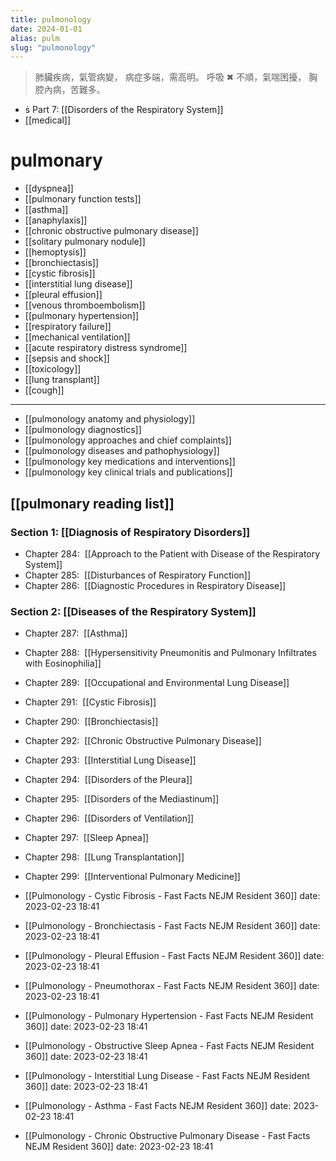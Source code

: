 ```yaml
---
title: pulmonology
date: 2024-01-01
alias: pulm
slug: "pulmonology"
---
```


> 肺臟疾病，氣管病變，
> 病症多端，需高明。
> 呼吸 ✖ 不順，氣喘困擾，
> 胸腔內病，苦難多。

-  Part 7: [[Disorders of the Respiratory System]]
- [[medical]]

# pulmonary

- [[dyspnea]]
- [[pulmonary function tests]]
- [[asthma]]
- [[anaphylaxis]]
- [[chronic obstructive pulmonary disease]]
- [[solitary pulmonary nodule]]
- [[hemoptysis]]
- [[bronchiectasis]]
- [[cystic fibrosis]]
- [[interstitial lung disease]]
- [[pleural effusion]]
- [[venous thromboembolism]]
- [[pulmonary hypertension]]
- [[respiratory failure]]
- [[mechanical ventilation]]
- [[acute respiratory distress syndrome]]
- [[sepsis and shock]]
- [[toxicology]]
- [[lung transplant]]
- [[cough]]

---

- [[pulmonology anatomy and physiology]]
- [[pulmonology diagnostics]]
- [[pulmonology approaches and chief complaints]]
- [[pulmonology diseases and pathophysiology]]
- [[pulmonology key medications and interventions]]
- [[pulmonology key clinical trials and publications]]

## [[pulmonary reading list]]

### Section 1: [[Diagnosis of Respiratory Disorders]]

- Chapter 284:  [[Approach to the Patient with Disease of the Respiratory System]]
- Chapter 285:  [[Disturbances of Respiratory Function]]
- Chapter 286:  [[Diagnostic Procedures in Respiratory Disease]]

### Section 2: [[Diseases of the Respiratory System]]

- Chapter 287:  [[Asthma]]
- Chapter 288:  [[Hypersensitivity Pneumonitis and Pulmonary Infiltrates with Eosinophilia]]
- Chapter 289:  [[Occupational and Environmental Lung Disease]]
- Chapter 291:  [[Cystic Fibrosis]]
- Chapter 290:  [[Bronchiectasis]]
- Chapter 292:  [[Chronic Obstructive Pulmonary Disease]]
- Chapter 293:  [[Interstitial Lung Disease]]
- Chapter 294:  [[Disorders of the Pleura]]
- Chapter 295:  [[Disorders of the Mediastinum]]
- Chapter 296:  [[Disorders of Ventilation]]
- Chapter 297:  [[Sleep Apnea]]
- Chapter 298:  [[Lung Transplantation]]
- Chapter 299:  [[Interventional Pulmonary Medicine]]

- [[Pulmonology - Cystic Fibrosis - Fast Facts  NEJM Resident 360]] date: 2023-02-23 18:41
- [[Pulmonology - Bronchiectasis - Fast Facts  NEJM Resident 360]] date: 2023-02-23 18:41
- [[Pulmonology - Pleural Effusion - Fast Facts  NEJM Resident 360]] date: 2023-02-23 18:41
- [[Pulmonology - Pneumothorax - Fast Facts  NEJM Resident 360]] date: 2023-02-23 18:41
- [[Pulmonology - Pulmonary Hypertension - Fast Facts  NEJM Resident 360]] date: 2023-02-23 18:41
- [[Pulmonology - Obstructive Sleep Apnea - Fast Facts  NEJM Resident 360]] date: 2023-02-23 18:41
- [[Pulmonology - Interstitial Lung Disease - Fast Facts  NEJM Resident 360]] date: 2023-02-23 18:41
- [[Pulmonology - Asthma - Fast Facts  NEJM Resident 360]] date: 2023-02-23 18:41
- [[Pulmonology - Chronic Obstructive Pulmonary Disease - Fast Facts  NEJM Resident 360]] date: 2023-02-23 18:41
